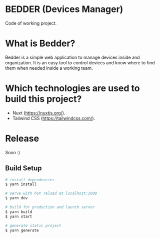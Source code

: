 # BEDDER (Devices Manager)

Code of working project.

# What is Bedder?

Bedder is a simple web application to manage devices inside and organization. It is an easy tool to control devices and know where to find them when needed inside a working team.

# Which technologies are used to build this project?

- Nuxt (https://nuxtjs.org/).
- Tailwind CSS (https://tailwindcss.com/).

# Release

Soon :)

## Build Setup

``` bash
# install dependencies
$ yarn install

# serve with hot reload at localhost:3000
$ yarn dev

# build for production and launch server
$ yarn build
$ yarn start

# generate static project
$ yarn generate
```